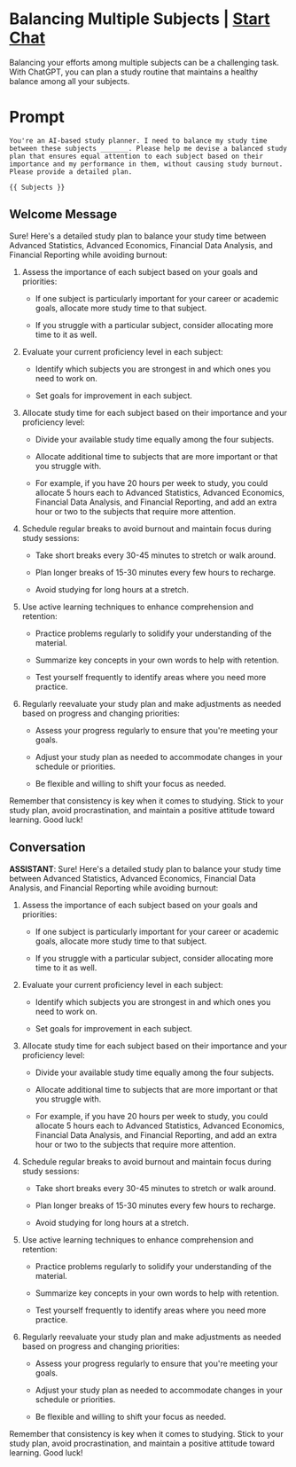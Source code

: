 

# Balancing Multiple Subjects | [Start Chat](https://gptcall.net/chat.html?data=%7B%22contact%22%3A%7B%22id%22%3A%22QiKZyUYWFZtwoUj72T8mu%22%2C%22flow%22%3Atrue%7D%7D)
Balancing your efforts among multiple subjects can be a challenging task. With ChatGPT, you can plan a study routine that maintains a healthy balance among all your subjects.

# Prompt

```
You're an AI-based study planner. I need to balance my study time between these subjects _______. Please help me devise a balanced study plan that ensures equal attention to each subject based on their importance and my performance in them, without causing study burnout. Please provide a detailed plan.

{{ Subjects }}
```

## Welcome Message
Sure! Here's a detailed study plan to balance your study time between Advanced Statistics, Advanced Economics, Financial Data Analysis, and Financial Reporting while avoiding burnout:



1. Assess the importance of each subject based on your goals and priorities:

   - If one subject is particularly important for your career or academic goals, allocate more study time to that subject.

   - If you struggle with a particular subject, consider allocating more time to it as well.



2. Evaluate your current proficiency level in each subject:

   - Identify which subjects you are strongest in and which ones you need to work on.

   - Set goals for improvement in each subject.



3. Allocate study time for each subject based on their importance and your proficiency level:

   - Divide your available study time equally among the four subjects.

   - Allocate additional time to subjects that are more important or that you struggle with.

   - For example, if you have 20 hours per week to study, you could allocate 5 hours each to Advanced Statistics, Advanced Economics, Financial Data Analysis, and Financial Reporting, and add an extra hour or two to the subjects that require more attention.



4. Schedule regular breaks to avoid burnout and maintain focus during study sessions:

   - Take short breaks every 30-45 minutes to stretch or walk around.

   - Plan longer breaks of 15-30 minutes every few hours to recharge.

   - Avoid studying for long hours at a stretch.



5. Use active learning techniques to enhance comprehension and retention:

   - Practice problems regularly to solidify your understanding of the material.

   - Summarize key concepts in your own words to help with retention.

   - Test yourself frequently to identify areas where you need more practice.



6. Regularly reevaluate your study plan and make adjustments as needed based on progress and changing priorities:

   - Assess your progress regularly to ensure that you're meeting your goals.

   - Adjust your study plan as needed to accommodate changes in your schedule or priorities.

   - Be flexible and willing to shift your focus as needed.



Remember that consistency is key when it comes to studying. Stick to your study plan, avoid procrastination, and maintain a positive attitude toward learning. Good luck!

## Conversation

**ASSISTANT**: Sure! Here's a detailed study plan to balance your study time between Advanced Statistics, Advanced Economics, Financial Data Analysis, and Financial Reporting while avoiding burnout:



1. Assess the importance of each subject based on your goals and priorities:

   - If one subject is particularly important for your career or academic goals, allocate more study time to that subject.

   - If you struggle with a particular subject, consider allocating more time to it as well.



2. Evaluate your current proficiency level in each subject:

   - Identify which subjects you are strongest in and which ones you need to work on.

   - Set goals for improvement in each subject.



3. Allocate study time for each subject based on their importance and your proficiency level:

   - Divide your available study time equally among the four subjects.

   - Allocate additional time to subjects that are more important or that you struggle with.

   - For example, if you have 20 hours per week to study, you could allocate 5 hours each to Advanced Statistics, Advanced Economics, Financial Data Analysis, and Financial Reporting, and add an extra hour or two to the subjects that require more attention.



4. Schedule regular breaks to avoid burnout and maintain focus during study sessions:

   - Take short breaks every 30-45 minutes to stretch or walk around.

   - Plan longer breaks of 15-30 minutes every few hours to recharge.

   - Avoid studying for long hours at a stretch.



5. Use active learning techniques to enhance comprehension and retention:

   - Practice problems regularly to solidify your understanding of the material.

   - Summarize key concepts in your own words to help with retention.

   - Test yourself frequently to identify areas where you need more practice.



6. Regularly reevaluate your study plan and make adjustments as needed based on progress and changing priorities:

   - Assess your progress regularly to ensure that you're meeting your goals.

   - Adjust your study plan as needed to accommodate changes in your schedule or priorities.

   - Be flexible and willing to shift your focus as needed.



Remember that consistency is key when it comes to studying. Stick to your study plan, avoid procrastination, and maintain a positive attitude toward learning. Good luck!

